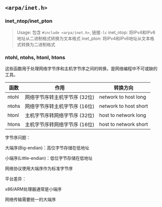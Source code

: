 ## `<arpa/inet.h>`

### inet_ntop/inet_pton

> Usage: 包含 `#include <arpa/inet.h>`, 链接`-lc`
> inet_ntop: 将IPv4和IPv6地址从二进制格式转换为文本格式
> inet_pton: 将IPv4和IPv6地址从文本格式转换为二进制格式

### ntohl, ntohs, htonl, htons

这些函数用于处理网络字节序和主机字节序之间的转换，是网络编程中不可或缺的工具。


|函数	|作用	                          |转换方向                    |
|-------|---------------------------------|--------------------------|
|ntohl	|网络字节序转主机字节序 (32位)	    |network to host long       |
|ntohs	|网络字节序转主机字节序 (16位)	    |network to host short      |
|htonl	|主机字节序转网络字节序 (32位)	    |host to network long       |
|htons	|主机字节序转网络字节序 (16位)	    |host to network short      |

字节序问题：

大端序(Big-endian)：高位字节存储在低地址

小端序(Little-endian)：低位字节存储在低地址

网络协议使用大端序作为标准字节序

平台差异：

x86/ARM处理器通常是小端序

网络传输需要统一的大端序
